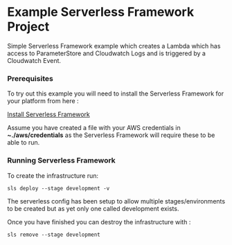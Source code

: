 
# Example Serverless Framework Project

Simple Serverless Framework example which creates a Lambda which has access to ParameterStore and Cloudwatch Logs and is triggered by a Cloudwatch Event.

### Prerequisites

To try out this example you will need to install the Serverless Framework for your platform from here : 

[Install Serverless Framework](https://serverless.com/framework/docs/providers/aws/guide/quick-start/)

Assume you have created a file with your AWS credentials in __~./aws/credentials__ as the Serverless Framework will require these to be able to run.

### Running Serverless Framework

To create the infrastructure run:
```
sls deploy --stage development -v
```
The serverless config has been setup to allow multiple stages/environments to be created but as yet only one called development exists.

Once you have finished you can destroy the infrastructure with : 
```
sls remove --stage development
```
